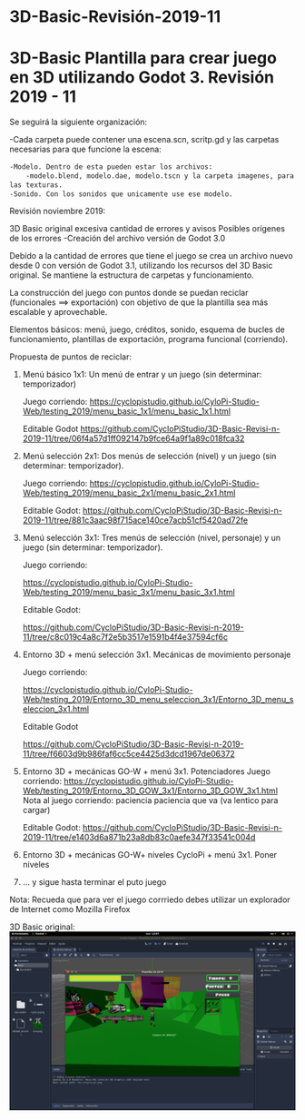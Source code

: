 # 3D-Basic-Revisión-2019-11
# 3D-Basic  Plantilla para crear juego en 3D utilizando Godot 3.   Revisión 2019 - 11

Se seguirá la siguiente organización:

-Cada carpeta puede contener una escena.scn, scritp.gd y las carpetas necesarias para que funcione la escena:

    -Modelo. Dentro de esta pueden estar los archivos:
        -modelo.blend, modelo.dae, modelo.tscn y la carpeta imagenes, para las texturas.
    -Sonido. Con los sonidos que unicamente use ese modelo.

Revisión noviembre 2019:

3D Basic original excesiva cantidad de errores y avisos
Posibles orígenes de los errores 
-Creación del archivo versión de Godot 3.0

Debido a la cantidad de errores que tiene el juego se crea un archivo nuevo desde 0 con versión de Godot 3.1, utilizando los recursos del 3D Basic original. Se mantiene la estructura de carpetas y funcionamiento.

La construcción del juego con puntos donde se puedan reciclar (funcionales ==> exportación) con objetivo de que la plantilla sea más escalable y aprovechable.

Elementos básicos: menú, juego, créditos, sonido, esquema de bucles de funcionamiento, plantillas de exportación, programa funcional (corriendo).

Propuesta de puntos de reciclar:
1. Menú básico 1x1: Un menú de entrar y un juego (sin determinar: temporizador)

    Juego corriendo:
    https://cyclopistudio.github.io/CyloPi-Studio-Web/testing_2019/menu_basic_1x1/menu_basic_1x1.html

    Editable Godot
    https://github.com/CycloPiStudio/3D-Basic-Revisi-n-2019-11/tree/06f4a57d1ff092147b9fce64a9f1a89c018fca32


2. Menú selección 2x1: Dos menús de selección (nivel) y un juego (sin determinar: temporizador).

    Juego corriendo:
    https://cyclopistudio.github.io/CyloPi-Studio-Web/testing_2019/menu_basic_2x1/menu_basic_2x1.html

    Editable Godot:
    https://github.com/CycloPiStudio/3D-Basic-Revisi-n-2019-11/tree/881c3aac98f715ace140ce7acb51cf5420ad72fe


3. Menú selección 3x1: Tres menús de selección (nivel, personaje) y un juego (sin determinar: temporizador).

    Juego corriendo:
    
    https://cyclopistudio.github.io/CyloPi-Studio-Web/testing_2019/menu_basic_3x1/menu_basic_3x1.html 
    
    Editable Godot:
    
    https://github.com/CycloPiStudio/3D-Basic-Revisi-n-2019-11/tree/c8c019c4a8c7f2e5b3517e1591b4f4e37594cf6c
    

4. Entorno 3D + menú selección 3x1. Mecánicas de movimiento personaje
    
    Juego corriendo:
    
    https://cyclopistudio.github.io/CyloPi-Studio-Web/testing_2019/Entorno_3D_menu_seleccion_3x1/Entorno_3D_menu_seleccion_3x1.html
    
    Editable Godot
    
    https://github.com/CycloPiStudio/3D-Basic-Revisi-n-2019-11/tree/f6603d9b986faf6cc5ce4425d3dcd1967de06372


5. Entorno 3D + mecánicas GO-W + menú 3x1. Potenciadores
    Juego corriendo:
    https://cyclopistudio.github.io/CyloPi-Studio-Web/testing_2019/Entorno_3D_GOW_3x1/Entorno_3D_GOW_3x1.html
        Nota al juego corriendo: paciencia paciencia que va (va lentico para cargar)
    
    Editable Godot:
    https://github.com/CycloPiStudio/3D-Basic-Revisi-n-2019-11/tree/e1403d6a871b23a8db83c0aefe347f33541c004d
    
    
6. Entorno 3D + mecánicas GO-W+ niveles CycloPi + menú 3x1. Poner niveles

7.  ... y sigue hasta terminar el puto juego

Nota: Recueda que para ver el juego corrriedo debes utilizar un explorador de Internet como Mozilla Firefox 


3D Basic original:
<img src="https://github.com/CycloPiStudio/3D-Basic/blob/master/Imagenes/Captura%20juego%201.png" />

